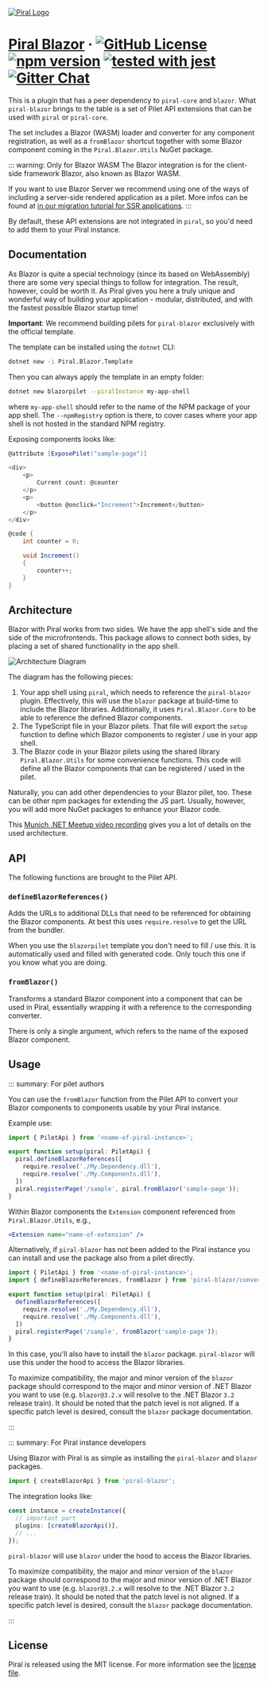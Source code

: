 [![Piral Logo](https://github.com/smapiot/piral/raw/master/docs/assets/logo.png)](https://piral.io)

# [Piral Blazor](https://piral.io) &middot; [![GitHub License](https://img.shields.io/badge/license-MIT-blue.svg)](https://github.com/smapiot/piral/blob/master/LICENSE) [![npm version](https://img.shields.io/npm/v/piral-blazor.svg?style=flat)](https://www.npmjs.com/package/piral-blazor) [![tested with jest](https://img.shields.io/badge/tested_with-jest-99424f.svg)](https://jestjs.io) [![Gitter Chat](https://badges.gitter.im/gitterHQ/gitter.png)](https://gitter.im/piral-io/community)

This is a plugin that has a peer dependency to `piral-core` and `blazor`. What `piral-blazor` brings to the table is a set of Pilet API extensions that can be used with `piral` or `piral-core`.

The set includes a Blazor (WASM) loader and converter for any component registration, as well as a `fromBlazor` shortcut together with some Blazor component coming in the `Piral.Blazor.Utils` NuGet package.

::: warning: Only for Blazor WASM
The Blazor integration is for the client-side framework Blazor, also known as Blazor WASM.

If you want to use Blazor Server we recommend using one of the ways of including a server-side rendered application as a pilet. More infos can be found at [in our migration tutorial for SSR applications](https://docs.piral.io/guidelines/tutorials/19-migrate-ssr).
:::

By default, these API extensions are not integrated in `piral`, so you'd need to add them to your Piral instance.

## Documentation

As Blazor is quite a special technology (since its based on WebAssembly) there are some very special things to follow for integration. The result, however, could be worth it. As Piral gives you here a truly unique and wonderful way of building your application - modular, distributed, and with the fastest possible Blazor startup time!

**Important**: We recommend building pilets for `piral-blazor` exclusively with the official template.

The template can be installed using the `dotnet` CLI:

```sh
dotnet new -i Piral.Blazor.Template
```

Then you can always apply the template in an empty folder:

```sh
dotnet new blazorpilet --piralInstance my-app-shell
```

where `my-app-shell` should refer to the name of the NPM package of your app shell. The `--npmRegistry` option is there, to cover cases where your app shell is not hosted in the standard NPM registry.

Exposing components looks like:

```cs
@attribute [ExposePilet("sample-page")]

<div>
    <p>
        Current count: @counter
    </p>
    <p>
        <button @onclick="Increment">Increment</button>
    </p>
</div>

@code {
    int counter = 0;

    void Increment()
    {
        counter++;
    }
}
```

## Architecture

Blazor with Piral works from two sides. We have the app shell's side and the side of the microfrontends. This package allows to connect both sides, by placing a set of shared functionality in the app shell.

![Architecture Diagram](https://raw.githubusercontent.com/smapiot/piral/documentation/docs/diagrams/blazor-architecture.png)

The diagram has the following pieces:

1. Your app shell using `piral`, which needs to reference the `piral-blazor` plugin. Effectively, this will use the `blazor` package at build-time to include the Blazor libraries. Additionally, it uses `Piral.Blazor.Core` to be able to reference the defined Blazor components.
2. The TypeScript file in your Blazor pilets. That file will export the `setup` function to define which Blazor components to register / use in your app shell.
3. The Blazor code in your Blazor pilets using the shared library `Piral.Blazor.Utils` for some convenience functions. This code will define all the Blazor components that can be registered / used in the pilet.

Naturally, you can add other dependencies to your Blazor pilet, too. These can be other npm packages for extending the JS part. Usually, however, you will add more NuGet packages to enhance your Blazor code.

This [Munich .NET Meetup video recording](https://www.youtube.com/watch?v=IGVQoCzCtR4) gives you a lot of details on the used architecture.

## API

The following functions are brought to the Pilet API.

### `defineBlazorReferences()`

Adds the URLs to additional DLLs that need to be referenced for obtaining the Blazor components. At best this uses `require.resolve` to get the URL from the bundler.

When you use the `blazorpilet` template you don't need to fill / use this. It is automatically used and filled with generated code. Only touch this one if you know what you are doing.

### `fromBlazor()`

Transforms a standard Blazor component into a component that can be used in Piral, essentially wrapping it with a reference to the corresponding converter.

There is only a single argument, which refers to the name of the exposed Blazor component.

## Usage

::: summary: For pilet authors

You can use the `fromBlazor` function from the Pilet API to convert your Blazor components to components usable by your Piral instance.

Example use:

```ts
import { PiletApi } from '<name-of-piral-instance>';

export function setup(piral: PiletApi) {
  piral.defineBlazorReferences([
    require.resolve('./My.Dependency.dll'),
    require.resolve('./My.Components.dll'),
  ])
  piral.registerPage('/sample', piral.fromBlazor('sample-page'));
}
```

Within Blazor components the `Extension` component referenced from `Piral.Blazor.Utils`, e.g.,

```jsx
<Extension name="name-of-extension" />
```

Alternatively, if `piral-blazor` has not been added to the Piral instance you can install and use the package also from a pilet directly.

```ts
import { PiletApi } from '<name-of-piral-instance>';
import { defineBlazorReferences, fromBlazor } from 'piral-blazor/convert';

export function setup(piral: PiletApi) {
  defineBlazorReferences([
    require.resolve('./My.Dependency.dll'),
    require.resolve('./My.Components.dll'),
  ])
  piral.registerPage('/sample', fromBlazor('sample-page'));
}
```

In this case, you'll also have to install the `blazor` package. `piral-blazor` will use this under the hood to access the Blazor libraries.

To maximize compatibility, the major and minor version of the `blazor` package should correspond to the major and minor version of .NET Blazor you want to use (e.g. `blazor@3.2.x` will resolve to the .NET Blazor `3.2` release train). It should be noted that the patch level is not aligned. If a specific patch level is desired, consult the `blazor` package documentation.

:::

::: summary: For Piral instance developers

Using Blazor with Piral is as simple as installing the `piral-blazor` and `blazor` packages.

```ts
import { createBlazorApi } from 'piral-blazor';
```

The integration looks like:

```ts
const instance = createInstance({
  // important part
  plugins: [createBlazorApi()],
  // ...
});
```
`piral-blazor` will use `blazor` under the hood to access the Blazor libraries.

To maximize compatibility, the major and minor version of the `blazor` package should correspond to the major and minor version of .NET Blazor you want to use (e.g. `blazor@3.2.x` will resolve to the .NET Blazor `3.2` release train). It should be noted that the patch level is not aligned. If a specific patch level is desired, consult the `blazor` package documentation.

:::

## License

Piral is released using the MIT license. For more information see the [license file](./LICENSE).
